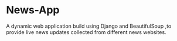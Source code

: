 # News-App
A dynamic web application build using Django and BeautifulSoup ,to provide live news updates collected from different news websites.

